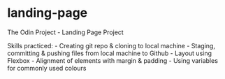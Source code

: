 # landing-page
The Odin Project - Landing Page Project

Skills practiced:
    - Creating git repo & cloning to local machine
    - Staging, committing & pushing files from local machine to Github
    - Layout using Flexbox
    - Alignment of elements with margin & padding
    - Using variables for commonly used colours